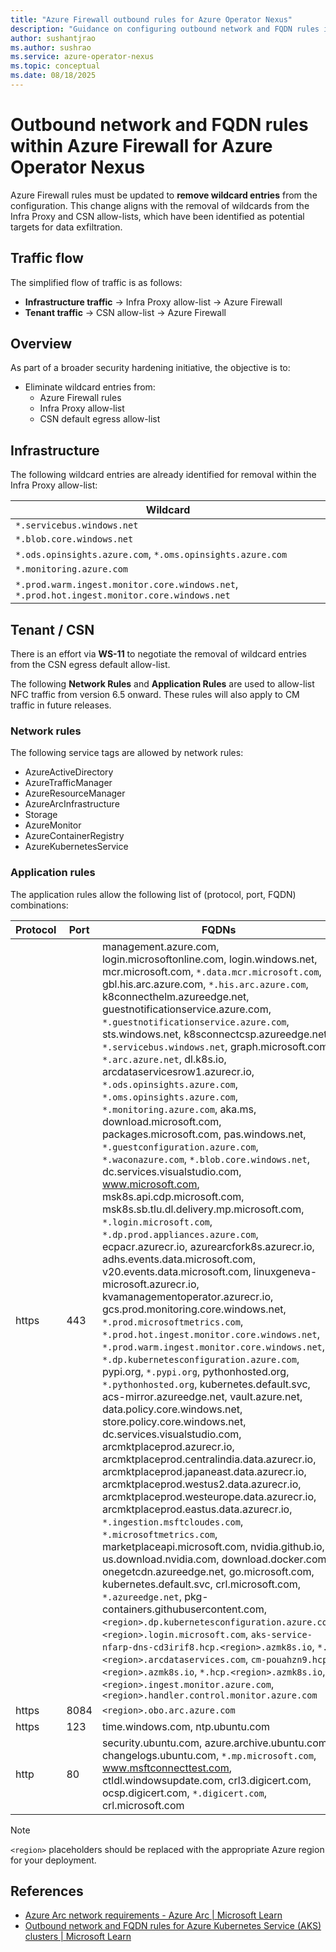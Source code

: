 ```yaml
---
title: "Azure Firewall outbound rules for Azure Operator Nexus"
description: "Guidance on configuring outbound network and FQDN rules in Azure Firewall for Azure Operator Nexus to remove wildcards and strengthen security."
author: sushantjrao
ms.author: sushrao
ms.service: azure-operator-nexus
ms.topic: conceptual
ms.date: 08/18/2025
---
```


# Outbound network and FQDN rules within Azure Firewall for Azure Operator Nexus

Azure Firewall rules must be updated to **remove wildcard entries** from the configuration. This change aligns with the removal of wildcards from the Infra Proxy and CSN allow-lists, which have been identified as potential targets for data exfiltration.

## Traffic flow

The simplified flow of traffic is as follows:

- **Infrastructure traffic** → Infra Proxy allow-list → Azure Firewall  
- **Tenant traffic** → CSN allow-list → Azure Firewall  

## Overview

As part of a broader security hardening initiative, the objective is to:

- Eliminate wildcard entries from:
  - Azure Firewall rules
  - Infra Proxy allow-list
  - CSN default egress allow-list  

## Infrastructure

The following wildcard entries are already identified for removal within the Infra Proxy allow-list:

| Wildcard |
|----------|
| `*.servicebus.windows.net` |
| `*.blob.core.windows.net` |
| `*.ods.opinsights.azure.com`, `*.oms.opinsights.azure.com` |
| `*.monitoring.azure.com` |
| `*.prod.warm.ingest.monitor.core.windows.net`, `*.prod.hot.ingest.monitor.core.windows.net` |

## Tenant / CSN

There is an effort via **WS-11** to negotiate the removal of wildcard entries from the CSN egress default allow-list.

The following **Network Rules** and **Application Rules** are used to allow-list NFC traffic from version 6.5 onward. These rules will also apply to CM traffic in future releases.

### Network rules

The following service tags are allowed by network rules:

- AzureActiveDirectory
- AzureTrafficManager
- AzureResourceManager
- AzureArcInfrastructure
- Storage
- AzureMonitor
- AzureContainerRegistry
- AzureKubernetesService

### Application rules

The application rules allow the following list of (protocol, port, FQDN) combinations:

| Protocol | Port | FQDNs |
|----------|------|-------|
| https | 443 | management.azure.com, login.microsoftonline.com, login.windows.net, mcr.microsoft.com, `*.data.mcr.microsoft.com`, gbl.his.arc.azure.com, `*.his.arc.azure.com`, k8connecthelm.azureedge.net, guestnotificationservice.azure.com, `*.guestnotificationservice.azure.com`, sts.windows.net, k8sconnectcsp.azureedge.net, `*.servicebus.windows.net`, graph.microsoft.com, `*.arc.azure.net`, dl.k8s.io, arcdataservicesrow1.azurecr.io, `*.ods.opinsights.azure.com`, `*.oms.opinsights.azure.com`, `*.monitoring.azure.com`, aka.ms, download.microsoft.com, packages.microsoft.com, pas.windows.net, `*.guestconfiguration.azure.com`, `*.waconazure.com`, `*.blob.core.windows.net`, dc.services.visualstudio.com, www.microsoft.com, msk8s.api.cdp.microsoft.com, msk8s.sb.tlu.dl.delivery.mp.microsoft.com, `*.login.microsoft.com`, `*.dp.prod.appliances.azure.com`, ecpacr.azurecr.io, azurearcfork8s.azurecr.io, adhs.events.data.microsoft.com, v20.events.data.microsoft.com, linuxgeneva-microsoft.azurecr.io, kvamanagementoperator.azurecr.io, gcs.prod.monitoring.core.windows.net, `*.prod.microsoftmetrics.com`, `*.prod.hot.ingest.monitor.core.windows.net`, `*.prod.warm.ingest.monitor.core.windows.net`, `*.dp.kubernetesconfiguration.azure.com`, pypi.org, `*.pypi.org`, pythonhosted.org, `*.pythonhosted.org`, kubernetes.default.svc, acs-mirror.azureedge.net, vault.azure.net, data.policy.core.windows.net, store.policy.core.windows.net, dc.services.visualstudio.com, arcmktplaceprod.azurecr.io, arcmktplaceprod.centralindia.data.azurecr.io, arcmktplaceprod.japaneast.data.azurecr.io, arcmktplaceprod.westus2.data.azurecr.io, arcmktplaceprod.westeurope.data.azurecr.io, arcmktplaceprod.eastus.data.azurecr.io, `*.ingestion.msftcloudes.com`, `*.microsoftmetrics.com`, marketplaceapi.microsoft.com, nvidia.github.io, us.download.nvidia.com, download.docker.com, onegetcdn.azureedge.net, go.microsoft.com, kubernetes.default.svc, crl.microsoft.com, `*.azureedge.net`, pkg-containers.githubusercontent.com, `<region>.dp.kubernetesconfiguration.azure.com`, `<region>.login.microsoft.com`, `aks-service-nfarp-dns-cd3irif8.hcp.<region>.azmk8s.io`, `*.<region>.arcdataservices.com`, `cm-pouahzn9.hcp.<region>.azmk8s.io`, `*.hcp.<region>.azmk8s.io`, `<region>.ingest.monitor.azure.com`, `<region>.handler.control.monitor.azure.com` |
| https | 8084 | `<region>.obo.arc.azure.com` |
| https | 123 | time.windows.com, ntp.ubuntu.com |
| http | 80 | security.ubuntu.com, azure.archive.ubuntu.com, changelogs.ubuntu.com, `*.mp.microsoft.com`, www.msftconnecttest.com, ctldl.windowsupdate.com, crl3.digicert.com, ocsp.digicert.com, `*.digicert.com`, crl.microsoft.com |

> [!NOTE]  
> `<region>` placeholders should be replaced with the appropriate Azure region for your deployment.

## References

- [Azure Arc network requirements - Azure Arc | Microsoft Learn](https://learn.microsoft.com/azure/azure-arc/network-requirements)  
- [Outbound network and FQDN rules for Azure Kubernetes Service (AKS) clusters | Microsoft Learn](https://learn.microsoft.com/azure/aks/outbound-rules-fqdn)  